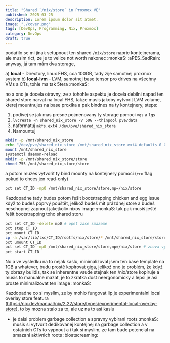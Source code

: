 ```yaml
---
title: "Shared `/nix/store` in Proxmox VE"
published: 2025-03-25
description: Lorem ipsum dolor sit atmet.
image: "./cover.png"
tags: [DevOps, Programming, Nix, Proxmox]
category: DevOps
draft: true
---
```


podařilo se mi jinak setupnout ten shared `/nix/store` napric kontejnerama, ale musim rict, ze je to velice not worth nakonec :monkaS: :aPES_SadRain: anyway, já tam mám dva storage,

a) **local** - Directory, linux FHS, cca 100GB, tady zije samotnej proxmox system
b) **local-lvm** - LVM, samotnej base tensor pro drives na všechny VMs a CTs, tohle ma tak 5tera :monkaS:

no a ono je docela otravny, ze z tohohle aspektu je docela debilni napad ten shared store narvat na local FHS, takze musis jakoby vytvorit LVM volume, kterej mountnujes na base proxika a pak bindnes na ty kontejnery, steps:

1. podivej se jak mas presne pojmenovany ty storage pomoci `vgs` a `lgs`
1. `lvcreate -n shared_nix_store -V 50G --thinpool pve/data`
1. naformatuj `mkfs.ext4 /dev/pve/shared_nix_store`
1. Namountuj

```bash
mkdir -p /mnt/shared_nix_store
echo "/dev/pve/shared_nix_store /mnt/shared_nix_store ext4 defaults 0 0" >> /etc/fstab
mount /mnt/shared_nix_store
systemctl daemon-reload 
mkdir -p /mnt/shared_nix_store/store
chmod 755 /mnt/shared_nix_store/store
```

a potom muzes vytvorit ty bind mounty na kontejnery pomoci (`+ro` flag pokud to chces jen read-only)

```bash
pct set CT_ID -mp0 /mnt/shared_nix_store/store,mp=/nix/store
```

Kazdopadne tady budes potom řešit bootstrapping chicken and egg issue když to budeš poprvý pouštět, jelikož budeš mít prázdnej store a budeš neschopnej zapnout jakejkoliv nixos image :monkaS: tak pak musíš ještě řešit bootstrapping toho shared storu

```bash
pct set CT_ID -delete mp0 # opet zase smazeme
pct stop CT_ID
pct mount CT_ID
cp -a /var/lib/lxc/CT_ID/rootfs/nix/store/* /mnt/shared_nix_store/store/
pct umount CT_ID
pct set CT_ID -mp0 /mnt/shared_nix_store/store,mp=/nix/store # znova vytvorime bind
pct start CT_ID
```

No a ve vysledku na to nejak kaslu, minimalizoval jsem ten base template na 1GB a whatever, budu prostě kopírovat giga, jelikož ono je problém, že když ty obrazy buildis, tak se inherentne vsude stejnak ten /nix/store kopiruje a musis to manualne mazat, je to zkratka dost neergonomicky a lepsi je asi proste minimalizovat ten image :monkaS:

Kazdopadne co si myslim, ze by mohlo fungovat lip je experimentalni local overlay store featura (https://nix.dev/manual/nix/2.22/store/types/experimental-local-overlay-store), to by mozna stalo za to, ale uz na to asi kaslu

- je dalsi problem garbage collection a spravny vybirani roots :monkaS: musis si vytvorit dedikovanej kontejnej na garbage collection a v ostatnich CTs to vypnout a i tak si myslim, ze tam bude potencial na smazani aktivnich roots :bloatscreaming:
